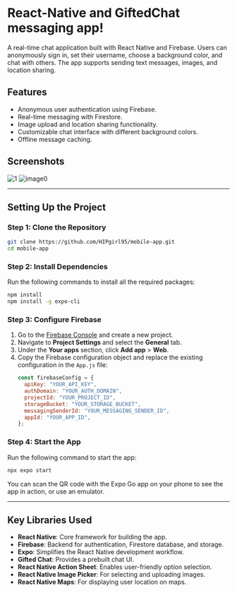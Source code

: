 # React-Native and GiftedChat messaging app!

A real-time chat application built with React Native and Firebase. Users can anonymously sign in, set their username, choose a background color, and chat with others. The app supports sending text messages, images, and location sharing.

## Features

- Anonymous user authentication using Firebase.
- Real-time messaging with Firestore.
- Image upload and location sharing functionality.
- Customizable chat interface with different background colors.
- Offline message caching.

## Screenshots
![1](https://github.com/user-attachments/assets/72503bcf-dd00-43bb-b30f-ec3b27fd6ca0)
![image0](https://github.com/user-attachments/assets/c0b6d42e-b0ab-44fa-848a-6bb1b12d394e)

---

## Setting Up the Project

### Step 1: Clone the Repository

```bash
git clone https://github.com/HIPgirl95/mobile-app.git
cd mobile-app
```

### Step 2: Install Dependencies

Run the following commands to install all the required packages:

```bash
npm install
npm install -g expo-cli

```

### Step 3: Configure Firebase

1. Go to the [Firebase Console](https://console.firebase.google.com/) and create a new project.
2. Navigate to **Project Settings** and select the **General** tab.
3. Under the **Your apps** section, click **Add app** > **Web**.
4. Copy the Firebase configuration object and replace the existing configuration in the `App.js` file:
   ```javascript
   const firebaseConfig = {
     apiKey: "YOUR_API_KEY",
     authDomain: "YOUR_AUTH_DOMAIN",
     projectId: "YOUR_PROJECT_ID",
     storageBucket: "YOUR_STORAGE_BUCKET",
     messagingSenderId: "YOUR_MESSAGING_SENDER_ID",
     appId: "YOUR_APP_ID",
   };
   ```

### Step 4: Start the App

Run the following command to start the app:

```bash
npx expo start
```

You can scan the QR code with the Expo Go app on your phone to see the app in action, or use an emulator.

---

## Key Libraries Used

- **React Native**: Core framework for building the app.
- **Firebase**: Backend for authentication, Firestore database, and storage.
- **Expo**: Simplifies the React Native development workflow.
- **Gifted Chat**: Provides a prebuilt chat UI.
- **React Native Action Sheet**: Enables user-friendly option selection.
- **React Native Image Picker**: For selecting and uploading images.
- **React Native Maps**: For displaying user location on maps.
